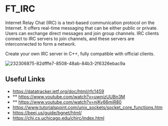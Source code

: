# FT_IRC

Internet Relay Chat (IRC) is a text-based communication protocol on the Internet. It offers real-time messaging that can be either public or private. Users can exchange direct messages and join group channels. IRC clients connect to IRC servers to join channels, and these servers are interconnected to form a network.

Create your own IRC server in C++, fully compatible with official clients.

![232306875-82dfffe7-8508-48ab-84b3-2f6326ebac9a](https://github.com/Uchimann/ft_irc/assets/101213607/39be61f7-201e-4181-afc0-baed3d508487)


## Useful Links

-  https://datatracker.ietf.org/doc/html/rfc1459
-  ** https://www.youtube.com/watch?v=uwnizUUBn3M
-  ** https://www.youtube.com/watch?v=njKv66miR80
-  https://www.tutorialspoint.com/unix_sockets/socket_core_functions.htm
-  https://beej.us/guide/bgnet/html/
-  https://chi.cs.uchicago.edu/chirc/index.html
